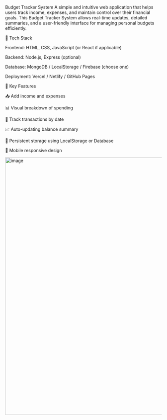 
Budget Tracker System
A simple and intuitive web application that helps users track income, expenses, and maintain control over their financial goals. This Budget Tracker System allows real-time updates, detailed summaries, and a user-friendly interface for managing personal budgets efficiently.


🧰 Tech Stack

Frontend: HTML, CSS, JavaScript (or React if applicable)

Backend: Node.js, Express (optional)

Database: MongoDB / LocalStorage / Firebase (choose one)

Deployment: Vercel / Netlify / GitHub Pages

🎯 Key Features

📥 Add income and expenses

📊 Visual breakdown of spending

📆 Track transactions by date

📈 Auto-updating balance summary

💾 Persistent storage using LocalStorage or Database

📱 Mobile responsive design

<img width="1908" height="829" alt="image" src="https://github.com/user-attachments/assets/8c9bbb8c-c55d-4bf5-ac52-4b068865f0f5" />


